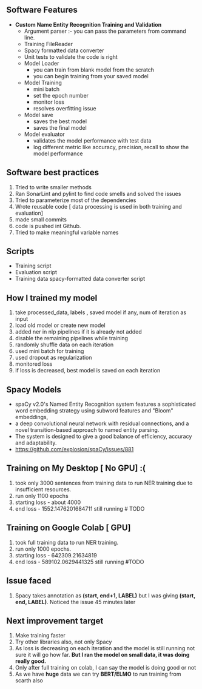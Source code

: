 ## Software Features
- **Custom Name Entity Recognition Training and Validation**
  - Argument parser :- you can pass the parameters from command line.
  - Training FileReader
  - Spacy formatted data converter
  - Unit tests to validate the code is right
  - Model Loader
    - you can train from blank model from the scratch
    - you can begin training from your saved model
  - Model Training
    - mini batch
    - set the epoch number
    - monitor loss
    - resolves overfitting issue
  - Model save
    - saves the best model
    - saves the final model
  - Model evaluator
    - validates the model performance with test data
    - log different metric like accuracy, precision, recall to show the model performance 

## Software best practices
1. Tried to write smaller methods
2. Ran SonarLint and pylint to find code smells and solved the issues
3. Tried to parameterize most of the dependencies
4. Wrote reusable code [ data processing is used in both training and evaluation]
5. made small commits
6. code is pushed int Github.
7. Tried to make meaningful variable names

## Scripts
- Training script
- Evaluation script
- Training data spacy-formatted data converter script


## How I trained my model
1. take processed_data, labels , saved model if any, num of iteration as input
2. load old model or create new model
3. added ner in nlp pipelines if it is already not added
4. disable the remaining pipelines while training
5. randomly shuffle data on each iteration
6. used mini batch for training
7. used dropout as regularization
8. monitored loss
9. if loss is decreased, best model is saved on each iteration

## Spacy Models
- spaCy v2.0's Named Entity Recognition system features a sophisticated word embedding strategy using subword features and "Bloom" embeddings,
- a deep convolutional neural network with residual connections, and a novel transition-based approach to named entity parsing. 
- The system is designed to give a good balance of efficiency, accuracy and adaptability. 
- https://github.com/explosion/spaCy/issues/881

## Training on My Desktop [ No GPU] :(
1. took only 3000 sentences from training data to run NER training due to insufficient resources. 
2. run only 1100 epochs
3. starting loss - about 4000
4. end loss - 1552.1476201684711  still running # TODO

## Training on Google Colab [ GPU]

1. took full training data to run NER training. 
2. run only 1000 epochs.
3. starting loss - 642309.21634819
4. end loss - 589102.0629441325  still running  #TODO


## Issue faced
1. Spacy takes annotation as **(start, end+1, LABEL)** but I was giving  **(start, end, LABEL)**. Noticed the issue 45 minutes later

## Next improvement target
1. Make training faster
2. Try other libraries also, not only Spacy
3. As loss is decreasing on each iteration and the model is still running not sure it will go how far. **But I ran the model on small data, it was doing really good.**
4. Only after full training on colab, I can say the model is doing good or not
5. As we have __huge__ data we can try **BERT/ELMO** to run training from scarth also